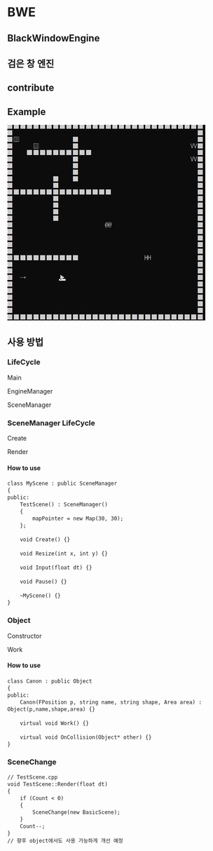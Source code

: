 # BWE
## BlackWindowEngine
## 검은 창 엔진

## contribute

### 
###
###

## Example
![Example Game](Example.png)
## 사용 방법 

### LifeCycle

Main

EngineManager

SceneManager

### SceneManager LifeCycle

Create

Render


#### How to use
```
class MyScene : public SceneManager
{
public:
    TestScene() : SceneManager()
	{
		mapPointer = new Map(30, 30);
	};

	void Create() {}

	void Resize(int x, int y) {}

	void Input(float dt) {}

	void Pause() {}
    
    ~MyScene() {}
}
```
### Object 

Constructor 

Work

#### How to use

```
class Canon : public Object
{
public:
    Canon(FPosition p, string name, string shape, Area area) : Object(p,name,shape,area) {}

    virtual void Work() {}

    virtual void OnCollision(Object* other) {}
}
```

### SceneChange
```
// TestScene.cpp
void TestScene::Render(float dt)
{
	if (Count < 0)
	{
		SceneChange(new BasicScene);
	}
	Count--;
}
// 향후 object에서도 사용 가능하게 개선 예정
```
